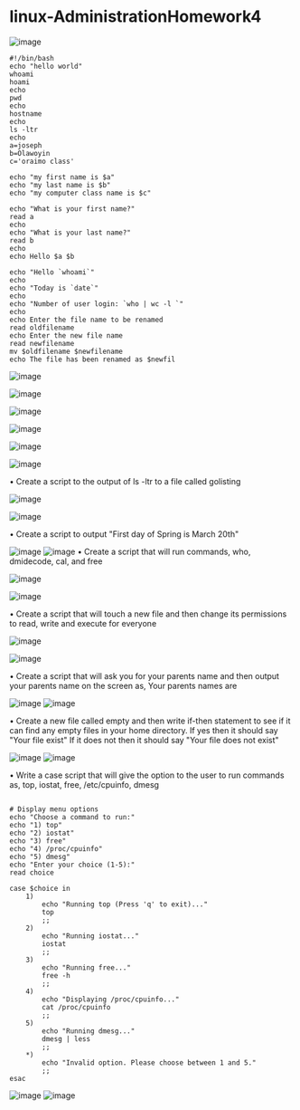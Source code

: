 # linux-AdministrationHomework4
![image](https://github.com/user-attachments/assets/bf533427-1576-4ac6-a204-f944c3dfda0e)

````
#!/bin/bash
echo "hello world"
whoami
hoami
echo
pwd
echo
hostname
echo
ls -ltr
echo
a=joseph
b=Olawoyin
c='oraimo class'

echo "my first name is $a"
echo "my last name is $b"
echo "my computer class name is $c"

echo "What is your first name?"
read a
echo
echo "What is your last name?"
read b
echo
echo Hello $a $b

echo "Hello `whoami`"
echo
echo "Today is `date`"
echo
echo "Number of user login: `who | wc -l `"
echo
echo Enter the file name to be renamed
read oldfilename
echo Enter the new file name
read newfilename
mv $oldfilename $newfilename
echo The file has been renamed as $newfil
````
![image](https://github.com/user-attachments/assets/fa945a75-fc15-43d0-8647-f074d400e340)

![image](https://github.com/user-attachments/assets/861d431f-2c38-46ac-a9b9-b8d2c19cdcb6)

![image](https://github.com/user-attachments/assets/62f6ff65-cfc5-4dac-8052-8134d5d0615a)

![image](https://github.com/user-attachments/assets/cf238191-b6ea-4edc-97ae-4629d3604848)

![image](https://github.com/user-attachments/assets/4bf8ab71-c7d1-4211-9fe7-d626cbc1107f)

![image](https://github.com/user-attachments/assets/3469b0a6-bf0a-4edf-a3dc-0bbd460b11f8)

•	Create a script to the output of ls -ltr to a file called golisting

![image](https://github.com/user-attachments/assets/70a51a49-ecfd-4579-bc69-f1fe81421653)

![image](https://github.com/user-attachments/assets/7fbf06f8-140f-43e1-8891-ec8726603826)

•	Create a script to output "First day of Spring is March 20th"

![image](https://github.com/user-attachments/assets/f1e7560f-2b2a-407c-ad35-bd288ddd76fd)
![image](https://github.com/user-attachments/assets/23c0af46-3999-4915-b93b-23325baee03c)
•	Create a script that will run commands, who, dmidecode, cal, and free

![image](https://github.com/user-attachments/assets/05480630-aaf6-4731-989b-8196fb7128db)

![image](https://github.com/user-attachments/assets/1521b341-b8c3-4eb4-8c58-e9d8e8bafa1d)

•	Create a script that will touch a new file and then change its permissions to read, write and execute for everyone

![image](https://github.com/user-attachments/assets/9ac922b4-6f99-4607-9aee-8a4db764c62f)

![image](https://github.com/user-attachments/assets/e68f83d5-d1e6-43c6-887f-7be4dc158f5c)

•	Create a script that will ask you for your parents name and then output your parents name on the screen as, Your parents names are 

![image](https://github.com/user-attachments/assets/aa9b142c-c5c5-4924-84fd-8b17d30c97b8)
![image](https://github.com/user-attachments/assets/6b823a90-11a7-4ba3-8564-7f8d7fa16147)

•	Create a new file called empty and then write if-then statement to see if it can find any empty files in your home directory.  If yes then it should say "Your file exist"  If it does not then it should say "Your file does not exist"

![image](https://github.com/user-attachments/assets/4034ad06-1548-4d7c-92c2-4941ec812dcf)
![image](https://github.com/user-attachments/assets/fa076497-b38c-44fb-9943-d4df8403cd69)

•	Write a case script that will give the option to the user to run commands as, top, iostat, free, /etc/cpuinfo, dmesg

````#!/bin/bash

# Display menu options
echo "Choose a command to run:"
echo "1) top"
echo "2) iostat"
echo "3) free"
echo "4) /proc/cpuinfo"
echo "5) dmesg"
echo "Enter your choice (1-5):"
read choice

case $choice in
    1)
        echo "Running top (Press 'q' to exit)..."
        top
        ;;
    2)
        echo "Running iostat..."
        iostat
        ;;
    3)
        echo "Running free..."
        free -h
        ;;
    4)
        echo "Displaying /proc/cpuinfo..."
        cat /proc/cpuinfo
        ;;
    5)
        echo "Running dmesg..."
        dmesg | less
        ;;
    *)
        echo "Invalid option. Please choose between 1 and 5."
        ;;
esac
````

![image](https://github.com/user-attachments/assets/6ee5587c-6a23-4841-a870-e109afd24327)
![image](https://github.com/user-attachments/assets/24c28cf0-bb76-4731-895b-a5d664e1c5ed)








